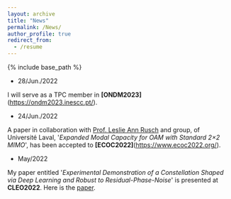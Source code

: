 ```yaml
---
layout: archive
title: "News"
permalink: /News/
author_profile: true
redirect_from:
  - /resume
---
```


{% include base_path %}

- 28/Jun./2022

I will serve as a TPC member in **[ONDM2023]**(https://ondm2023.inescc.pt/).

- 24/Jun./2022

A paper in collaboration with [Prof. Leslie Ann Rusch](https://ocl.fsg.ulaval.ca/team/leslie-rusch) and group, of Universit&eacute; Laval, '*Expanded Modal Capacity for OAM with Standard 2×2 MIMO*', has been accepted to **[ECOC2022]**(https://www.ecoc2022.org/).

- May/2022

My paper entitled '*Experimental Demonstration of a Constellation Shaped via Deep Learning and Robust to Residual-Phase-Noise*' is presented at **CLEO2022**. Here is the [paper](https://ocl.fsg.ulaval.ca/fileadmin/user_upload/CLEO2022_Leslie.pdf).

<!-- Publications
======
  <ul>{% for post in site.publications %}
    {% include archive-single-cv.html %}
  {% endfor %}</ul>
  
Talks
======

  
Teaching
======
  <ul>{% for post in site.teaching %}
    {% include archive-single-cv.html %}
  {% endfor %}</ul>
  
Service and membership
====== -->

